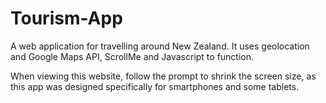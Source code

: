 # Tourism-App
A web application for travelling around New Zealand. It uses geolocation and Google Maps API, ScrollMe and Javascript to 
function.

When viewing this website, follow the prompt to shrink the screen size, as this app was designed specifically for smartphones
and some tablets.
